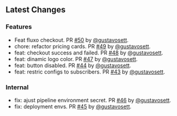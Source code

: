 ## Latest Changes

### Features

* Feat fluxo checkout. PR [#50](https://github.com/4gency/agency/pull/50) by [@gustavosett](https://github.com/gustavosett).
* chore: refactor pricing cards. PR [#49](https://github.com/4gency/agency/pull/49) by [@gustavosett](https://github.com/gustavosett).
* feat: checkout success and failed. PR [#48](https://github.com/4gency/agency/pull/48) by [@gustavosett](https://github.com/gustavosett).
* feat: dinamic logo color. PR [#47](https://github.com/4gency/agency/pull/47) by [@gustavosett](https://github.com/gustavosett).
* feat: button disabled. PR [#44](https://github.com/4gency/agency/pull/44) by [@gustavosett](https://github.com/gustavosett).
* feat: restric configs to subscribers. PR [#43](https://github.com/4gency/agency/pull/43) by [@gustavosett](https://github.com/gustavosett).

### Internal

* fix: ajust pipeline environment secret. PR [#46](https://github.com/4gency/agency/pull/46) by [@gustavosett](https://github.com/gustavosett).
* fix: deployment envs. PR [#45](https://github.com/4gency/agency/pull/45) by [@gustavosett](https://github.com/gustavosett).
